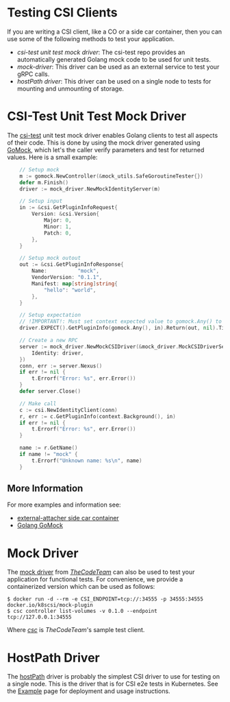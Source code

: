 # Testing CSI Clients
If you are writing a CSI client, like a CO or a side car container, then you can use some of the following methods to test your application.

* _csi-test unit test mock driver_: The csi-test repo provides an automatically generated Golang mock code to be used for unit tests.
* _mock-driver_: This driver can be used as an external service to test your gRPC calls.
* _hostPath driver_: This driver can be used on a single node to tests for mounting and unmounting of storage.

# CSI-Test Unit Test Mock Driver
The [csi-test](https://github.com/kubernetes-csi/csi-test) unit test mock driver enables Golang clients to test all aspects of their code. This is done by using the mock driver generated using [GoMock](https://github.com/golang/mock), which let's the caller verify parameters and test for returned values. Here is a small example:

```go
	// Setup mock
	m := gomock.NewController(&mock_utils.SafeGoroutineTester{})
	defer m.Finish()
	driver := mock_driver.NewMockIdentityServer(m)

	// Setup input
	in := &csi.GetPluginInfoRequest{
		Version: &csi.Version{
			Major: 0,
			Minor: 1,
			Patch: 0,
		},
	}

	// Setup mock outout
	out := &csi.GetPluginInfoResponse{
		Name:          "mock",
		VendorVersion: "0.1.1",
		Manifest: map[string]string{
			"hello": "world",
		},
	}

	// Setup expectation
	// !IMPORTANT!: Must set context expected value to gomock.Any() to match any value
	driver.EXPECT().GetPluginInfo(gomock.Any(), in).Return(out, nil).Times(1)

	// Create a new RPC
	server := mock_driver.NewMockCSIDriver(&mock_driver.MockCSIDriverServers{
		Identity: driver,
	})
	conn, err := server.Nexus()
	if err != nil {
		t.Errorf("Error: %s", err.Error())
	}
	defer server.Close()

	// Make call
	c := csi.NewIdentityClient(conn)
	r, err := c.GetPluginInfo(context.Background(), in)
	if err != nil {
		t.Errorf("Error: %s", err.Error())
	}

	name := r.GetName()
	if name != "mock" {
		t.Errorf("Unknown name: %s\n", name)
	}
```

## More Information
For more examples and information see:

* [external-attacher side car container](https://github.com/kubernetes-csi/external-attacher/blob/master/pkg/connection/connection_test.go)
* [Golang GoMock](https://github.com/golang/mock)

# Mock Driver
The [mock driver](https://github.com/thecodeteam/gocsi/tree/master/mock) from [_TheCodeTeam_](https://github.com/thecodeteam) can also be used to test your application for functional tests. For convenience, we provide a containerized version which can be used as follows:

```
$ docker run -d --rm -e CSI_ENDPOINT=tcp://:34555 -p 34555:34555 docker.io/k8scsi/mock-plugin
$ csc controller list-volumes -v 0.1.0 --endpoint tcp://127.0.0.1:34555
```

Where [_csc_](https://github.com/thecodeteam/gocsi/tree/master/csc) is _TheCodeTeam_'s sample test client.

# HostPath Driver
The [hostPath](https://github.com/kubernetes-csi/drivers/tree/master/pkg/hostpath) driver is probably the simplest CSI driver to use for testing on a single node. This is the driver that is for CSI e2e tests in Kubernetes. See the [Example](Example.html) page for deployment and usage instructions.

